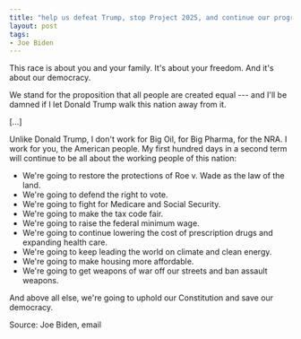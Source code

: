 ```yaml
---
title: "help us defeat Trump, stop Project 2025, and continue our progress for the American people"
layout: post
tags:
- Joe Biden
---
```


This race is about you and your family. It's about your freedom. And it's about our democracy.

We stand for the proposition that all people are created equal --- and I'll be damned if I let Donald Trump walk this nation away from it.

[...]

Unlike Donald Trump, I don't work for Big Oil, for Big Pharma, for the NRA. I work for you, the American people. My first hundred days in a second term will continue to be all about the working people of this nation:

- We're going to restore the protections of Roe v. Wade as the law of the land.
- We're going to defend the right to vote.
- We're going to fight for Medicare and Social Security.
- We're going to make the tax code fair.
- We're going to raise the federal minimum wage.
- We're going to continue lowering the cost of prescription drugs and expanding health care.
- We're going to keep leading the world on climate and clean energy.
- We're going to make housing more affordable.
- We're going to get weapons of war off our streets and ban assault weapons.

And above all else, we're going to uphold our Constitution and save our democracy.

Source: Joe Biden, email
